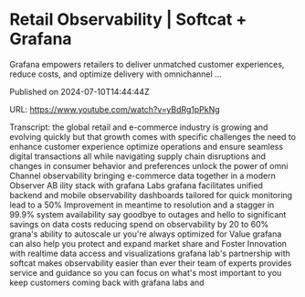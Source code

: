 # Retail Observability | Softcat + Grafana

Grafana empowers retailers to deliver unmatched customer experiences, reduce costs, and optimize delivery with omnichannel ...

Published on 2024-07-10T14:44:44Z

URL: https://www.youtube.com/watch?v=yBdRg1pPkNg

Transcript: the global retail and e-commerce industry is growing and evolving quickly but that growth comes with specific challenges the need to enhance customer experience optimize operations and ensure seamless digital transactions all while navigating supply chain disruptions and changes in consumer behavior and preferences unlock the power of omni Channel observability bringing e-commerce data together in a modern Observer AB ility stack with grafana Labs grafana facilitates unified backend and mobile observability dashboards tailored for quick monitoring lead to a 50% Improvement in meantime to resolution and a stagger in 99.9% system availability say goodbye to outages and hello to significant savings on data costs reducing spend on observability by 20 to 60% grana's ability to autoscale ur you're always optimized for Value grafana can also help you protect and expand market share and Foster Innovation with realtime data access and visualizations grafana lab's partnership with softcat makes observability easier than ever their team of experts provides service and guidance so you can focus on what's most important to you keep customers coming back with grafana labs and

